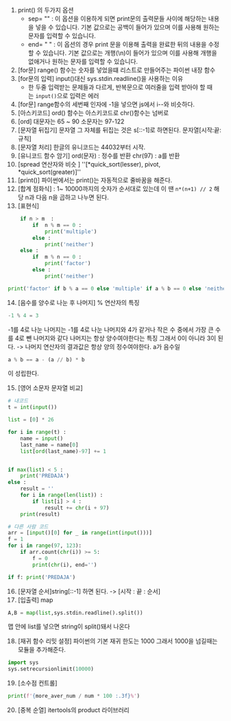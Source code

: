 1. print() 의 두가지 옵션
	- sep= "" : 이 옵션을 이용하게 되면 print문의 출력문들 사이에 해당하는 내용을 넣을 수 있습니다. 기본 값으로는 공백이 들어가 있으며 이를 사용해 원하는 문자를 입력할 수 있습니다.
	- end= " " : 이 옵션의 경우 print 문을 이용해 출력을 완료한 뒤의 내용을 수정할 수 있습니다. 기본 값으로는 개행(\n)이 들어가 있으며 이를 사용해 개행을 없애거나 원하는 문자를 입력할 수 있습니다.
2. [for문] range() 함수는 숫자를 넣었을떄 리스트로 만들어주는 파이썬 내장 함수
3. [for문의 입력] input()대신 sys.stdin.readline()을 사용하는 이유
	- 한 두줄 입력받는 문제들과 다르게, 반복문으로 여러줄을 입력 받아야 할 때는 `input()`으로 입력은 에러
4. [for문] range함수의 세번째 인자에 -1을 넣으면 js에서 i--와 비슷하다.
5. [아스키코드] ord() 함수는 아스키코드로 chr()함수는 넘버로 
6. [ord] 대문자는 65 ~ 90 소문자는 97-122
7. [문자열 뒤집기] 문자열 그 자체를 뒤집는 것은 s[::-1]로 하면된다. 문자열[시작:끝:규칙]
8. [문자열 처리] 한글의 유니코드는 44032부터 시작. 
9. [유니코드 함수 암기] ord(문자) : 정수를 반환 chr(97) : a를 반환 
10. [spread 연산자와 비슷 ] ''[*quick_sort(lesser), pivot, *quick_sort(greater)]''
11. [print()] 파이썬에서는 print()는 자동적으로 줄바꿈을 해준다. 
12. [합계 점화식] :  1~ 10000까지의 숫자가 순서대로 있는데 이 땐 `n*(n+1) // 2`  해당 n과 다음 n을 곱하고 나누면 된다.
13. [표현식]
```python
    if n > m  : 
        if  n % m == 0 :
            print('multiple')  
        else :
            print('neither')
    else : 
        if  m % n == 0 :
            print('factor')
        else :
            print('neither')

print('factor' if b % a == 0 else 'multiple' if a % b == 0 else 'neither')
```
14. [음수를 양수로 나눈 후 나머지] % 연산자의 특징 
```python
-1 % 4 = 3
```
-1를 4로 나눈 나머지는 -1를 4로 나눈 나머지와 4가 같거나 작은 수 중에서 가장 큰 수를 4로 뺀 나머지와 같다 
나머지는 항상 양수여야한다는 특징 그래서 0이 아니라 3이 된다. 
-> 나머지 연산자의 결과값은 항상 양의 정수여야한다. a가 음수일 
```python
a % b == a - (a // b) * b
```
이 성립한다. 

15. [영어 소문자 문자열 비교] 
```python
# 내코드
t = int(input())

list = [0] * 26

for i in range(t) :
    name = input()
    last_name = name[0]
    list[ord(last_name)-97] += 1


if max(list) < 5 :
    print('PREDAJA')
else : 
    result = ''
    for i in range(len(list)) :
        if list[i] > 4 : 
            result += chr(i + 97)
    print(result)

# 다른 사람 코드 
arr = [input()[0] for _ in range(int(input()))]
f = 1
for i in range(97, 123):
    if arr.count(chr(i)) >= 5:
        f = 0
        print(chr(i), end='')

if f: print('PREDAJA')
```

16. [문자열 순서]string[::-1] 하면 된다.
-> [시작 : 끝 : 순서]
17. [입출력] map 
```python
A,B = map(list,sys.stdin.readline().split())
```
맵 안에 list를 넣으면 string이 split()돼서 나온다


18. [재귀 함수 리밋 설정] 파이썬의 기본 재귀 한도는 1000 그래서 1000을 넘길때는 모듈을 추가해준다. 
```python
import sys
sys.setrecursionlimit(10000)
```


19. [소수점 컨트롤]
```python
print(f'{more_aver_num / num * 100 :.3f}%')
```

20. [중복 순열]  itertools의 product 라이브러리

